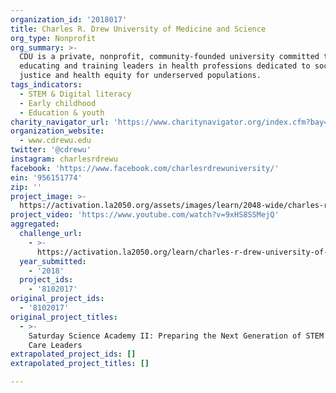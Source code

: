```yaml
---
organization_id: '2018017'
title: Charles R. Drew University of Medicine and Science
org_type: Nonprofit
org_summary: >-
  CDU is a private, nonprofit, community-founded university committed to
  educating and training leaders in health professions dedicated to social
  justice and health equity for underserved populations.
tags_indicators:
  - STEM & Digital literacy
  - Early childhood
  - Education & youth
charity_navigator_url: 'https://www.charitynavigator.org/index.cfm?bay=search.profile&ein=956151774'
organization_website:
  - www.cdrewu.edu
twitter: '@cdrewu'
instagram: charlesrdrewu
facebook: 'https://www.facebook.com/charlesrdrewuniversity/'
ein: '956151774'
zip: ''
project_image: >-
  https://activation.la2050.org/assets/images/learn/2048-wide/charles-r-drew-university-of-medicine-and-science.jpg
project_video: 'https://www.youtube.com/watch?v=9xHS8SSMejQ'
aggregated:
  challenge_url:
    - >-
      https://activation.la2050.org/learn/charles-r-drew-university-of-medicine-and-science/
  year_submitted:
    - '2018'
  project_ids:
    - '8102017'
original_project_ids:
  - '8102017'
original_project_titles:
  - >-
    Saturday Science Academy II: Preparing the Next Generation of STEM & Health
    Care Leaders
extrapolated_project_ids: []
extrapolated_project_titles: []

---
```

